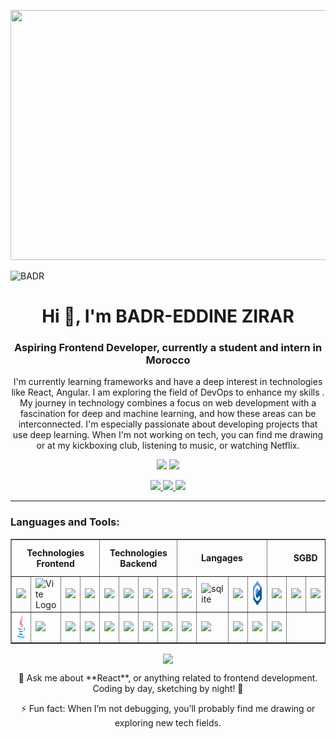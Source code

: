 <p align="center">
 <img width="800" height="400" src="https://github.com/Bdiro23/Bdiro23/blob/master/social/yashs.gif">
</p>

![BADR](https://capsule-render.vercel.app/api?type=waving&color=gradient&height=200&section=header&text=BADR&fontSize=90)


<h1 align="center">Hi 👋, I'm BADR-EDDINE ZIRAR</h1>
<h3 align="center">Aspiring Frontend Developer, currently a student and intern in Morocco</h3>

<p align="center">I'm currently learning frameworks and have a deep interest in technologies like React, Angular. I am exploring the field of DevOps to enhance my skills . My journey in technology combines a focus on web development with a fascination for deep and machine learning, and how these areas can be interconnected. I'm especially passionate about developing projects that use deep learning. When I'm not working on tech, you can find me drawing or at my kickboxing club, listening to music, or watching Netflix.</p>

<p align="center">
<a href="https://www.linkedin.com/in/bader-zirar-1313701b9/"><img src="https://img.shields.io/badge/linkedin-%230077B5.svg?&style=for-the-badge&logo=linkedin&logoColor=white" height=25></a> 
<a href="https://www.instagram.com/bdiro_zirar"><img src="https://img.shields.io/badge/instagram-%23E4405F.svg?&style=for-the-badge&logo=instagram&logoColor=white" height=25></a>
</p>

<p align="center">
  <a href="https://github.com/Bdiro23">
    <img src="https://badges.pufler.dev/visits/Bdiro23/Bdiro23?style=flat-square&color=black&logo=github">
  </a>
  <a href="https://github.com/Bdiro23?tab=repositories">
    <img src="https://badges.pufler.dev/repos/Bdiro23?style=flat-square&color=black&logo=github">
  </a>
  <a href="https://github.com/Bdiro23"><img src="https://img.shields.io/github/followers/Bdiro23?style=social"></a>
</p>

<hr>

<h3 align="left">Languages and Tools:</h3>
<p align="center">
<table border="1" cellpadding="10" cellspacing="0">
  <tr>
    <th colspan="4">Technologies Frontend</th>
    <th colspan="4">Technologies Backend</th>
    <th colspan="4">Langages</th>
    <th colspan="4">SGBD</th>
    <th colspan="4">Gestion de Version</th>
  </tr>
  <tr>
    <td><img src="https://img.shields.io/badge/React%20-%2361DAFB.svg?&style=for-the-badge&logo=React&logoColor=black" /></td>
    <td><img src="https://vitejs.dev/logo.svg" alt="Vite Logo" width="40" height="40" /></td>
    <td><img src="https://img.shields.io/badge/TailwindCSS%20-%2338B2AC.svg?&style=for-the-badge&logo=TailwindCSS&logoColor=white" /></td>
    <td><img src="https://img.shields.io/badge/bootstrap%20-%23563D7C.svg?&style=for-the-badge&logo=bootstrap&logoColor=white" /></td>
    <td><img src="https://img.shields.io/badge/Symfony%20-%23000000.svg?&style=for-the-badge&logo=Symfony&logoColor=white" /></td>
    <td><img src="https://img.shields.io/badge/API%20Platform-%230000FF.svg?&style=for-the-badge&logo=api-platform&logoColor=white" /></td>
    <td><img src="https://img.shields.io/badge/java%20-%2314354C.svg?&style=for-the-badge&logo=java&logoColor=white" /></td>
    <td><img src="https://img.shields.io/badge/TypeScript%20-%232F74C0.svg?&style=for-the-badge&logo=TypeScript&logoColor=white" /></td>
    <td><img src="https://img.shields.io/badge/mysql-%2300f.svg?&style=for-the-badge&logo=mysql&logoColor=white" /></td>
    <td><img src="https://www.vectorlogo.zone/logos/sqlite/sqlite-icon.svg" alt="sqlite" width="40" height="40" /></td>
    <td><img src="https://img.shields.io/badge/MariaDB-%23003545.svg?&style=for-the-badge&logo=mariadb&logoColor=white" /></td>
    <td><img src="https://raw.githubusercontent.com/devicons/devicon/master/icons/c/c-original.svg" alt="c" width="40" height="40" /></td>
    <td><img src="https://img.shields.io/badge/python%20-%2314354C.svg?&style=for-the-badge&logo=python&logoColor=white" /></td>
    <td><img src="https://img.shields.io/badge/c++%20-%2300599C.svg?&style=for-the-badge&logo=c%2B%2B&logoColor=white" /></td>
    <td><img src="https://img.shields.io/badge/git%20-%23F05033.svg?&style=for-the-badge&logo=git&logoColor=white" /></td>
    <td><img src="https://img.shields.io/badge/github%20-%23121011.svg?&style=for-the-badge&logo=github&logoColor=white" /></td>
  </tr>
  <tr>
    <td><img src="https://raw.githubusercontent.com/devicons/devicon/master/icons/java/java-original.svg" alt="java" width="40" height="40" /></td>
    <td><img src="https://img.shields.io/badge/csharp%20-%23239120.svg?&style=for-the-badge&logo=csharp&logoColor=white" /></td>
    <td><img src="https://img.shields.io/badge/javafx%20-%230078D4.svg?&style=for-the-badge&logo=javafx&logoColor=white" /></td>
    <td><img src="https://img.shields.io/badge/.NET%20-%23239120.svg?&style=for-the-badge&logo=dot-net&logoColor=white" /></td>
    <td><img src="https://img.shields.io/badge/Apache-%23D22128.svg?&style=for-the-badge&logo=apache&logoColor=white" /></td>
    <td><img src="https://img.shields.io/badge/Apache%20Tomcat-%23F8DC75.svg?&style=for-the-badge&logo=apache-tomcat&logoColor=black" /></td>
    <td><img src="https://img.shields.io/badge/matlab-%23E3B200.svg?&style=for-the-badge&logo=matlab&logoColor=white" /></td>
    <td><img src="https://img.shields.io/badge/Sklearn-%23004B87.svg?&style=for-the-badge&logo=scikit-learn&logoColor=white" /></td>
    <td><img src="https://img.shields.io/badge/pandas-%23150458.svg?&style=for-the-badge&logo=pandas&logoColor=white" /></td>
    <td><img src="https://img.shields.io/badge/seaborn-%23004B87.svg?&style=for-the-badge&logo=seaborn&logoColor=white" /></td>
    <td><img src="https://img.shields.io/badge/matplotlib-%2300A8E8.svg?&style=for-the-badge&logo=matplotlib&logoColor=white" /></td>
    <td><img src="https://img.shields.io/badge/gitlab-%231D2C60.svg?&style=for-the-badge&logo=gitlab&logoColor=white" /></td>
    <td><img src="https://img.shields.io/badge/tortoise%20svn-%23457E88.svg?&style=for-the-badge&logo=tortoise-svn&logoColor=white" /></td>
  </tr>
</table>



</p>

<p align="center">
  <img align="center" src="https://github-readme-stats.vercel.app/api?username=Bdiro23&show_icons=true&locale=en&theme=radical">
</p>

<p align="center">💬 Ask me about **React**, or anything related to frontend development. Coding by day, sketching by night! 🎨</p>

<p align="center">⚡ Fun fact: When I’m not debugging, you’ll probably find me drawing or exploring new tech fields.</p>
